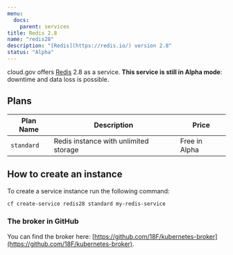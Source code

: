 ```yaml
---
menu:
  docs:
    parent: services
title: Redis 2.8
name: "redis28"
description: "[Redis](https://redis.io/) version 2.8"
status: "Alpha"
---
```


cloud.gov offers [Redis](https://www.redis.io/) 2.8 as a service. **This service is still in Alpha mode**: downtime and data loss is possible.

## Plans

Plan Name | Description | Price
--------- | ----------- | -----
`standard` | Redis instance with unlimited storage | Free in Alpha

## How to create an instance

To create a service instance run the following command:

```bash
cf create-service redis28 standard my-redis-service
```

### The broker in GitHub

You can find the broker here: [https://github.com/18F/kubernetes-broker](https://github.com/18F/kubernetes-broker).
